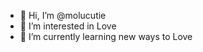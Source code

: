 - 👋 Hi, I’m @molucutie
- 👀 I’m interested in Love
- 🌱 I’m currently learning new ways to Love

<!---
molucutie/molucutie is a ✨ special ✨ repository because its `README.md` (this file) appears on your GitHub profile.
You can click the Preview link to take a look at your changes.
--->
